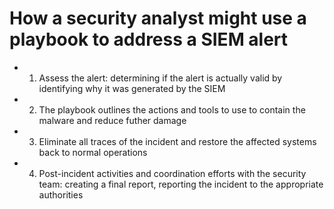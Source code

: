 #  How a security analyst might use a playbook to address a SIEM alert

- 01) Assess the alert: determining if the alert is actually valid by identifying why it was generated by the SIEM  
- 02) The playbook outlines the actions and tools to use to contain the malware and reduce futher damage  
- 03) Eliminate all traces of the incident and restore the affected systems back to normal operations  
- 04) Post-incident activities and coordination efforts with the security team: creating a final report, reporting the incident to the appropriate authorities  


